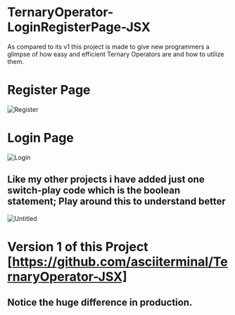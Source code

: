 # TernaryOperator-LoginRegisterPage-JSX
As compared to its v1 this project is made to give new programmers a glimpse of how easy and efficient Ternary Operators are and how to utilize them. 

# Register Page

![Register](https://user-images.githubusercontent.com/34340232/154832164-8f500dd4-0f6a-441c-9796-1046081c3e07.png)

# Login Page

![Login](https://user-images.githubusercontent.com/34340232/154831403-631a5dfa-c7aa-4a1d-a894-2cc542e755c6.png)

## Like my other projects i have added just one switch-play code which is the boolean statement; Play around this to understand better

![Untitled](https://user-images.githubusercontent.com/34340232/154831455-e187ae52-94a1-4cc0-806e-72fff4ea64fb.png)

# Version 1 of this Project [https://github.com/asciiterminal/TernaryOperator-JSX]

## Notice the huge difference in production.
